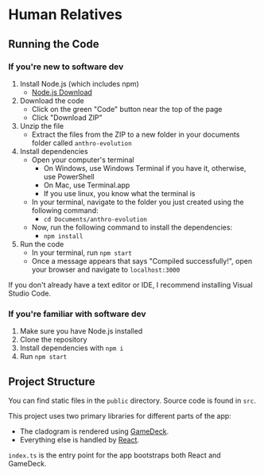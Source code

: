 # Human Relatives

## Running the Code

### If you're new to software dev

1. Install Node.js (which includes npm)
   - [Node.js Download](https://nodejs.org/)
2. Download the code
   - Click on the green "Code" button near the top of the page
   - Click "Download ZIP"
3. Unzip the file
   - Extract the files from the ZIP to a new folder in your documents folder called `anthro-evolution`
4. Install dependencies
   - Open your computer's terminal
     - On Windows, use Windows Terminal if you have it, otherwise, use PowerShell
     - On Mac, use Terminal.app
     - If you use linux, you know what the terminal is
   - In your terminal, navigate to the folder you just created using the following command:
     - `cd Documents/anthro-evolution`
   - Now, run the following command to install the dependencies:
     - `npm install`
5. Run the code
   - In your terminal, run `npm start`
   - Once a message appears that says "Compiled successfully!", open your browser and navigate to `localhost:3000`

If you don't already have a text editor or IDE, I recommend installing Visual Studio Code.

### If you're familiar with software dev

1. Make sure you have Node.js installed
2. Clone the repository
3. Install dependencies with `npm i`
4. Run `npm start`

## Project Structure

You can find static files in the `public` directory. Source code is found in `src`.

This project uses two primary libraries for different parts of the app:

- The cladogram is rendered using [GameDeck](https://github.com/danielnoon/gamedeck).
- Everything else is handled by [React](https://reactjs.org/).

`index.ts` is the entry point for the app bootstraps both React and GameDeck.
